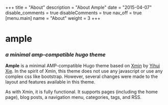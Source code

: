+++
title = "About"
description = "About Ample"
date = "2015-04-07"
disable_comments = true
disableComments = true
nav_off = true
[menu.main]
name = "About"
weight = 3
+++
# ample

### _a minimal amp-compatible hugo theme_

**Ample** is a minimal AMP-compatible Hugo theme based on [Xmin](https://xmin.yihui.name/) by [Yihui Xie](https://yihui.name). In the spirit of Xmin, this theme does not use any javascript or use any complex css like bootstrap. However, several changes were made to the layout and features available in this theme. 

As with Xmin, it is fully functional. It supports pages (including the home page), blog posts, a navigation menu, categories, tags, and RSS.
